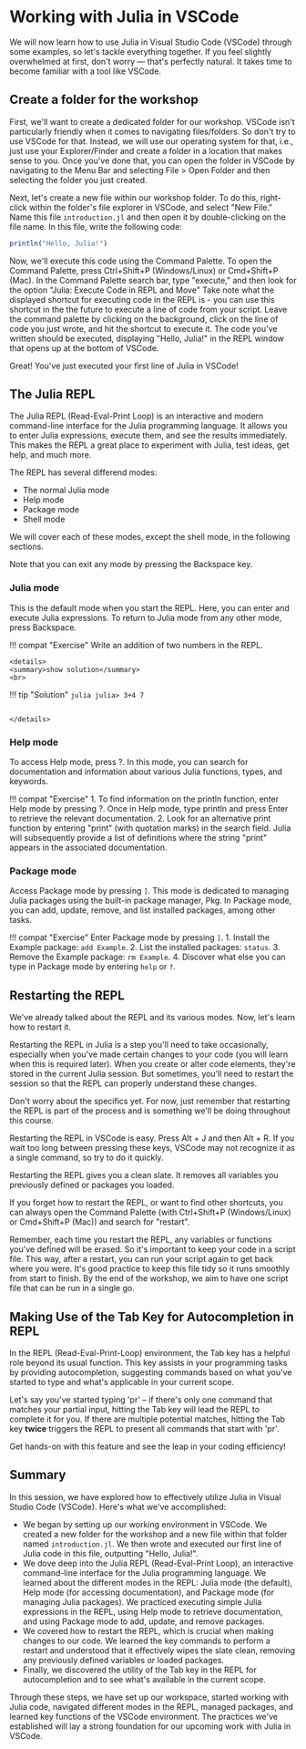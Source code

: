 # Working with Julia in VSCode

We will now learn how to use Julia in Visual Studio Code (VSCode) through some examples, so let's tackle everything together.
If you feel slightly overwhelmed at first, don't worry — that's perfectly natural.
It takes time to become familiar with a tool like VSCode.

## Create a folder for the workshop

First, we'll want to create a dedicated folder for our workshop.
VSCode isn't particularly friendly when it comes to navigating files/folders.
So don't try to use VSCode for that.
Instead, we will use our operating system for that, i.e., just use your Explorer/Finder and create a folder in a location that makes sense to you.
Once you've done that, you can open the folder in VSCode by navigating to the Menu Bar and selecting File > Open Folder and then selecting the folder you just created.

Next, let's create a new file within our workshop folder.
To do this, right-click within the folder's file explorer in VSCode, and select "New File."
Name this file `introduction.jl` and then open it by double-clicking on the file name.
In this file, write the following code:

```julia
println("Hello, Julia!")
```

Now, we'll execute this code using the Command Palette.
To open the Command Palette, press Ctrl+Shift+P (Windows/Linux) or Cmd+Shift+P (Mac).
In the Command Palette search bar, type "execute," and then look for the option "Julia: Execute Code in REPL and Move"
Take note what the displayed shortcut for executing code in the REPL is - you can use this shortcut in the the future to execute a line of code from your script.
Leave the command palette by clicking on the background, click on the line of code you just wrote, and hit the shortcut to execute it. The code you've written should be executed, displaying "Hello, Julia!" in the REPL window that opens up at the bottom of VSCode.

Great! You've just executed your first line of Julia in VSCode!

## The Julia REPL

The Julia REPL (Read-Eval-Print Loop) is an interactive and modern command-line interface for the Julia programming language. It allows you to enter Julia expressions, execute them, and see the results immediately.
This makes the REPL a great place to experiment with Julia, test ideas, get help, and much more.

The REPL has several differend modes:
- The normal Julia mode
- Help mode
- Package mode
- Shell mode

We will cover each of these modes, except the shell mode, in the following sections.

Note that you can exit any mode by pressing the Backspace key.

### Julia mode

This is the default mode when you start the REPL.
Here, you can enter and execute Julia expressions.
To return to Julia mode from any other mode, press Backspace.

!!! compat "Exercise"
    Write an addition of two numbers in the REPL.

```@raw html
<details>
<summary>show solution</summary>
<br>
```
!!! tip "Solution"
    ```julia
    julia> 3+4
    7
    ```
```@setup xxx
```
```@raw html
</details>
```

### Help mode

To access Help mode, press ?. In this mode, you can search for documentation and information about various Julia functions, types, and keywords.

!!! compat "Exercise"
    1. To find information on the println function, enter Help mode by pressing ?. Once in Help mode, type println and press Enter to retrieve the relevant documentation.
    2. Look for an alternative print function by entering "print" (with quotation marks) in the search field. Julia will subsequently provide a list of definitions where the string "print" appears in the associated documentation.

### Package mode

Access Package mode by pressing `]`.
This mode is dedicated to managing Julia packages using the built-in package manager, Pkg.
In Package mode, you can add, update, remove, and list installed packages, among other tasks.

!!! compat "Exercise"
    Enter Package mode by pressing `]`.
    1. Install the Example package: `add Example`.
    2. List the installed packages: `status`.
    3. Remove the Example package: `rm Example`.
    4. Discover what else you can type in Package mode by entering `help` or `?`.

## Restarting the REPL

We've already talked about the REPL and its various modes. Now, let's learn how to restart it.

Restarting the REPL in Julia is a step you'll need to take occasionally, especially when you've made certain changes to your code (you will learn when this is required later).
When you create or alter code elements, they're stored in the current Julia session.
But sometimes, you'll need to restart the session so that the REPL can properly understand these changes.

Don't worry about the specifics yet. For now, just remember that restarting the REPL is part of the process and is something we'll be doing throughout this course.

Restarting the REPL in VSCode is easy. Press Alt + J and then Alt + R. If you wait too long between pressing these keys, VSCode may not recognize it as a single command, so try to do it quickly.

Restarting the REPL gives you a clean slate. It removes all variables you previously defined or packages you loaded.

If you forget how to restart the REPL, or want to find other shortcuts, you can always open the Command Palette (with Ctrl+Shift+P (Windows/Linux) or Cmd+Shift+P (Mac)) and search for "restart".

Remember, each time you restart the REPL, any variables or functions you've defined will be erased.
So it's important to keep your code in a script file.
This way, after a restart, you can run your script again to get back where you were.
It's good practice to keep this file tidy so it runs smoothly from start to finish.
By the end of the workshop, we aim to have one script file that can be run in a single go.

## Making Use of the Tab Key for Autocompletion in REPL

In the REPL (Read-Eval-Print-Loop) environment, the Tab key has a helpful role beyond its usual function.
This key assists in your programming tasks by providing autocompletion, suggesting commands based on what you've started to type and what's applicable in your current scope.

Let's say you've started typing 'pr' – if there's only one command that matches your partial input, hitting the Tab key will lead the REPL to complete it for you. 
If there are multiple potential matches, hitting the Tab key **twice** triggers the REPL to present all commands that start with 'pr'.

Get hands-on with this feature and see the leap in your coding efficiency!

## Summary

In this session, we have explored how to effectively utilize Julia in Visual Studio Code (VSCode). Here's what we've accomplished:

- We began by setting up our working environment in VSCode. We created a new folder for the workshop and a new file within that folder named `introduction.jl`. We then wrote and executed our first line of Julia code in this file, outputting "Hello, Julia!".
- We dove deep into the Julia REPL (Read-Eval-Print Loop), an interactive command-line interface for the Julia programming language. We learned about the different modes in the REPL: Julia mode (the default), Help mode (for accessing documentation), and Package mode (for managing Julia packages). We practiced executing simple Julia expressions in the REPL, using Help mode to retrieve documentation, and using Package mode to add, update, and remove packages.
- We covered how to restart the REPL, which is crucial when making changes to our code. We learned the key commands to perform a restart and understood that it effectively wipes the slate clean, removing any previously defined variables or loaded packages.
- Finally, we discovered the utility of the Tab key in the REPL for autocompletion and to see what's available in the current scope.

Through these steps, we have set up our workspace, started working with Julia code, navigated different modes in the REPL, managed packages, and learned key functions of the VSCode environment. The practices we've established will lay a strong foundation for our upcoming work with Julia in VSCode.
